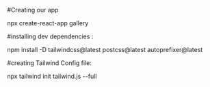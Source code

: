 
#Creating our app


npx create-react-app gallery

#installing dev dependencies :

npm install -D tailwindcss@latest postcss@latest autoprefixer@latest



#creating Tailwind Config file:


npx tailwind init tailwind.js --full



